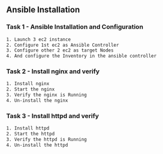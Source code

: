 ## Ansible Installation
### Task 1 - Ansible Installation and Configuration
```sh
1. Launch 3 ec2 instance
2. Configure 1st ec2 as Ansible Controller
3. Configure other 2 ec2 as target Nodes
4. And configure the Inventory in the ansible controller
```
### Task 2 - Install nginx and verify
```sh
1. Install nginx
2. Start the nginx
3. Verify the nginx is Running
4. Un-install the nginx
```
### Task 3 - Install httpd and verify
```sh
1. Install httpd
2. Start the httpd
3. Verify the httpd is Running
4. Un-install the httpd
```
